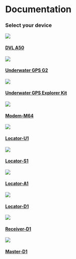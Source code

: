 # Documentation
### Select your device

<div class="grid">
    <div  class="col-xs-12 col-sm-6 col-md-4 col-l-4 col-xl-3 col-3">
        <a href="https://waterlinked.github.io/dvl/dvl-a50/">
            <img src="https://waterlinked.com/wp-content/uploads/2020/03/DSC04478_1600_web.jpg" /><br>
            <h4>DVL A50</h4>
        </a>
    </div>
	    <div class="col-xs-12 col-sm-6 col-md-4 col-l-4 col-xl-3 col-3">
        <a href="https://waterlinked.github.io/underwater-gps/introduction/">
            <img src="https://waterlinked.com/wp-content/uploads/2020/04/UGPS_G2_Pelicase_Top_1600_web.jpg" /><br>
            <h4>Underwater GPS G2</h4>
        </a>
    </div>
    <div class="col-xs-12 col-sm-6 col-md-4 col-l-4 col-xl-3 col-3">
        <a href="https://waterlinked.github.io/explorer-kit/introduction/">
            <img src="https://waterlinked.com/wp-content/uploads/2018/02/Explorer-Kit-S1-300x300.jpg" /><br>
            <h4>Underwater GPS Explorer Kit</h4>
        </a>
    </div>
    <div  class="col-xs-12 col-sm-6 col-md-4 col-l-4 col-xl-3 col-3">
        <a href="https://waterlinked.github.io/modems/modem-m64">
            <img src="https://waterlinked.com/wp-content/uploads/2019/02/DSC02201-Edit-300x300.jpg" /><br>
            <h4>Modem-M64</h4>
        </a>
    </div>
    <div  class="col-xs-12 col-sm-6 col-md-4 col-l-4 col-xl-3 col-3">
        <a href="https://waterlinked.github.io/locators/locator-u1/">
            <img src="https://waterlinked.com/wp-content/uploads/2018/03/WL-21018_Locator-U1_1.jpg" /><br>
            <h4>Locator-U1</h4>
        </a>
    </div>
    <div  class="col-xs-12 col-sm-6 col-md-4 col-l-4 col-xl-3 col-3">
        <a href="https://waterlinked.github.io/locators/locator-s1/">
            <img src="https://waterlinked.com/wp-content/uploads/2018/02/WL-21022_Locator-S1_01small.jpg" /><br>
            <h4>Locator-S1</h4>
        </a>
    </div>
    <div  class="col-xs-12 col-sm-6 col-md-4 col-l-4 col-xl-3 col-3">
        <a href="https://waterlinked.github.io/locators/locator-a1/">
            <img src="https://waterlinked.com/wp-content/uploads/2017/06/WL_21009_Locator_A1-1.jpg" /><br>
            <h4>Locator-A1</h4>
        </a>
    </div>
    <div  class="col-xs-12 col-sm-6 col-md-4 col-l-4 col-xl-3 col-3">
        <a href="https://waterlinked.github.io/locators/locator-d1/">
            <img src="https://waterlinked.com/wp-content/uploads/2018/02/WL_21016_Locator_D1-20.jpg" /><br>
            <h4>Locator-D1</h4>
        </a>
    </div>
    <div  class="col-xs-12 col-sm-6 col-md-4 col-l-4 col-xl-3 col-3">
        <a href="https://waterlinked.github.io/receiver-d1/">
            <img src="https://waterlinked.com/wp-content/uploads/2017/06/WL_21005_Receiver_D1-1.jpg" /><br>
            <h4>Receiver-D1</h4>
        </a>
    </div>
    <div  class="col-xs-12 col-sm-6 col-md-4 col-l-4 col-xl-3 col-3">
        <a href="https://waterlinked.github.io/master-d1/">
            <img src="https://waterlinked.com/wp-content/uploads/2017/06/WL_21008_Master_D1-transp-300x300.png" /><br>
            <h4>Master-D1</h4>
        </a>
    </div>
</div>
